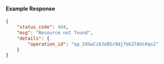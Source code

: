 <!-- Code generated for API Clients. DO NOT EDIT. -->

#### Example Response

```json
{
	"status_code": 404,
	"msg": "Resource not found",
	"details": {
		"operation_id": "op_2XGwCi6Jo8Sc9dj7ok2l6UcKqs2"
	}
}
```
